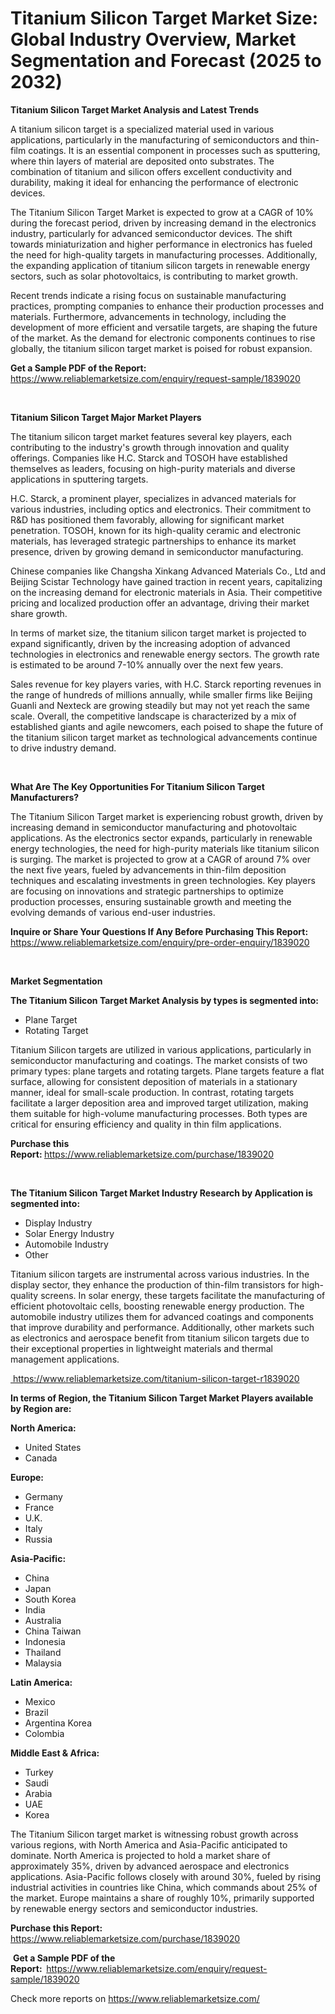 <p><h1>Titanium Silicon Target Market Size: Global Industry Overview, Market Segmentation and Forecast (2025 to 2032)</h1></p><p><strong>Titanium Silicon Target Market Analysis and Latest Trends</strong></p>
<p><p>A titanium silicon target is a specialized material used in various applications, particularly in the manufacturing of semiconductors and thin-film coatings. It is an essential component in processes such as sputtering, where thin layers of material are deposited onto substrates. The combination of titanium and silicon offers excellent conductivity and durability, making it ideal for enhancing the performance of electronic devices.</p><p>The Titanium Silicon Target Market is expected to grow at a CAGR of 10% during the forecast period, driven by increasing demand in the electronics industry, particularly for advanced semiconductor devices. The shift towards miniaturization and higher performance in electronics has fueled the need for high-quality targets in manufacturing processes. Additionally, the expanding application of titanium silicon targets in renewable energy sectors, such as solar photovoltaics, is contributing to market growth.</p><p>Recent trends indicate a rising focus on sustainable manufacturing practices, prompting companies to enhance their production processes and materials. Furthermore, advancements in technology, including the development of more efficient and versatile targets, are shaping the future of the market. As the demand for electronic components continues to rise globally, the titanium silicon target market is poised for robust expansion.</p></p>
<p><strong>Get a Sample PDF of the Report:&nbsp;</strong> <a href="https://www.reliablemarketsize.com/enquiry/request-sample/1839020?utm_campaign=2038&utm_medium=2&utm_source=Github&utm_content=ia&utm_term=03022025&utm_id=titanium-silicon-target">https://www.reliablemarketsize.com/enquiry/request-sample/1839020</a></p>
<p>&nbsp;</p>
<p><strong>Titanium Silicon Target Major Market Players</strong></p>
<p><p>The titanium silicon target market features several key players, each contributing to the industry's growth through innovation and quality offerings. Companies like H.C. Starck and TOSOH have established themselves as leaders, focusing on high-purity materials and diverse applications in sputtering targets.</p><p>H.C. Starck, a prominent player, specializes in advanced materials for various industries, including optics and electronics. Their commitment to R&D has positioned them favorably, allowing for significant market penetration. TOSOH, known for its high-quality ceramic and electronic materials, has leveraged strategic partnerships to enhance its market presence, driven by growing demand in semiconductor manufacturing.</p><p>Chinese companies like Changsha Xinkang Advanced Materials Co., Ltd and Beijing Scistar Technology have gained traction in recent years, capitalizing on the increasing demand for electronic materials in Asia. Their competitive pricing and localized production offer an advantage, driving their market share growth.</p><p>In terms of market size, the titanium silicon target market is projected to expand significantly, driven by the increasing adoption of advanced technologies in electronics and renewable energy sectors. The growth rate is estimated to be around 7-10% annually over the next few years.</p><p>Sales revenue for key players varies, with H.C. Starck reporting revenues in the range of hundreds of millions annually, while smaller firms like Beijing Guanli and Nexteck are growing steadily but may not yet reach the same scale. Overall, the competitive landscape is characterized by a mix of established giants and agile newcomers, each poised to shape the future of the titanium silicon target market as technological advancements continue to drive industry demand.</p></p>
<p>&nbsp;</p>
<p><strong>What Are The Key Opportunities For Titanium Silicon Target Manufacturers?</strong></p>
<p><p>The Titanium Silicon Target market is experiencing robust growth, driven by increasing demand in semiconductor manufacturing and photovoltaic applications. As the electronics sector expands, particularly in renewable energy technologies, the need for high-purity materials like titanium silicon is surging. The market is projected to grow at a CAGR of around 7% over the next five years, fueled by advancements in thin-film deposition techniques and escalating investments in green technologies. Key players are focusing on innovations and strategic partnerships to optimize production processes, ensuring sustainable growth and meeting the evolving demands of various end-user industries.</p></p>
<p><strong>Inquire or Share Your Questions If Any Before Purchasing This Report:</strong> <a href="https://www.reliablemarketsize.com/enquiry/pre-order-enquiry/1839020?utm_campaign=2038&utm_medium=2&utm_source=Github&utm_content=ia&utm_term=03022025&utm_id=titanium-silicon-target">https://www.reliablemarketsize.com/enquiry/pre-order-enquiry/1839020</a></p>
<p>&nbsp;</p>
<p><strong>Market Segmentation</strong></p>
<p><strong>The Titanium Silicon Target Market Analysis by types is segmented into:</strong></p>
<p><ul><li>Plane Target</li><li>Rotating Target</li></ul></p>
<p><p>Titanium Silicon targets are utilized in various applications, particularly in semiconductor manufacturing and coatings. The market consists of two primary types: plane targets and rotating targets. Plane targets feature a flat surface, allowing for consistent deposition of materials in a stationary manner, ideal for small-scale production. In contrast, rotating targets facilitate a larger deposition area and improved target utilization, making them suitable for high-volume manufacturing processes. Both types are critical for ensuring efficiency and quality in thin film applications.</p></p>
<p><strong>Purchase this Report:&nbsp;</strong><a href="https://www.reliablemarketsize.com/purchase/1839020?utm_campaign=2038&utm_medium=2&utm_source=Github&utm_content=ia&utm_term=03022025&utm_id=titanium-silicon-target">https://www.reliablemarketsize.com/purchase/1839020</a></p>
<p>&nbsp;</p>
<p><strong>The Titanium Silicon Target Market Industry Research by Application is segmented into:</strong></p>
<p><ul><li>Display Industry</li><li>Solar Energy Industry</li><li>Automobile Industry</li><li>Other</li></ul></p>
<p><p>Titanium silicon targets are instrumental across various industries. In the display sector, they enhance the production of thin-film transistors for high-quality screens. In solar energy, these targets facilitate the manufacturing of efficient photovoltaic cells, boosting renewable energy production. The automobile industry utilizes them for advanced coatings and components that improve durability and performance. Additionally, other markets such as electronics and aerospace benefit from titanium silicon targets due to their exceptional properties in lightweight materials and thermal management applications.</p></p>
<p><a href="https://www.reliablemarketsize.com/titanium-silicon-target-r1839020?utm_campaign=2038&utm_medium=2&utm_source=Github&utm_content=ia&utm_term=03022025&utm_id=titanium-silicon-target">&nbsp;https://www.reliablemarketsize.com/titanium-silicon-target-r1839020</a></p>
<p><strong>In terms of Region, the Titanium Silicon Target Market Players available by Region are:</strong></p>
<p>
    <p> <strong> North America: </strong>
        <ul>
            <li>United States</li>
            <li>Canada</li>
        </ul>
        </p> 
    <p> <strong> Europe: </strong>
        <ul>
            <li>Germany</li>
            <li>France</li>
            <li>U.K.</li>
            <li>Italy</li>
            <li>Russia</li>
        </ul>
        </p> 
    <p> <strong> Asia-Pacific: </strong>
        <ul>
            <li>China</li>
            <li>Japan</li>
            <li>South Korea</li>
            <li>India</li>
            <li>Australia</li>
            <li>China Taiwan</li>
            <li>Indonesia</li>
            <li>Thailand</li>
            <li>Malaysia</li>
        </ul>
        </p> 
    <p> <strong> Latin America: </strong>
        <ul>
            <li>Mexico</li>
            <li>Brazil</li>
            <li>Argentina Korea</li>
            <li>Colombia</li>
        </ul>
        </p> 
    <p> <strong> Middle East & Africa: </strong>
        <ul>
            <li>Turkey</li>
            <li>Saudi</li>
            <li>Arabia</li>
            <li>UAE</li>
            <li>Korea</li>
        </ul>
    </p>
    </p>
<p><p>The Titanium Silicon target market is witnessing robust growth across various regions, with North America and Asia-Pacific anticipated to dominate. North America is projected to hold a market share of approximately 35%, driven by advanced aerospace and electronics applications. Asia-Pacific follows closely with around 30%, fueled by rising industrial activities in countries like China, which commands about 25% of the market. Europe maintains a share of roughly 10%, primarily supported by renewable energy sectors and semiconductor industries.</p></p>
<p><strong>Purchase this Report: </strong><a href="https://www.reliablemarketsize.com/purchase/1839020?utm_campaign=2038&utm_medium=2&utm_source=Github&utm_content=ia&utm_term=03022025&utm_id=titanium-silicon-target">https://www.reliablemarketsize.com/purchase/1839020</a></p>
<p>&nbsp;<strong>Get a Sample PDF of the Report:&nbsp;&nbsp;</strong><a href="https://www.reliablemarketsize.com/enquiry/request-sample/1839020?utm_campaign=2038&utm_medium=2&utm_source=Github&utm_content=ia&utm_term=03022025&utm_id=titanium-silicon-target">https://www.reliablemarketsize.com/enquiry/request-sample/1839020</a></p>
<p><strong></strong></p>
<p>Check more reports on <a href="https://www.reliablemarketsize.com/?utm_campaign=2038&utm_medium=2&utm_source=Github&utm_content=ia&utm_term=03022025&utm_id=titanium-silicon-target">https://www.reliablemarketsize.com/</a></p>